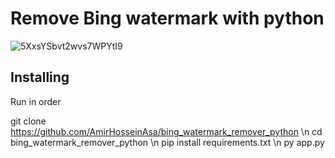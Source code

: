 # Remove Bing watermark with python
![5XxsYSbvt2wvs7WPYtI9](https://github.com/AmirHosseinAsa/bing_watermark_remover_python/assets/92585902/0db71872-c2cf-440e-94fb-ba176456a113)

## Installing
Run in order 

git clone https://github.com/AmirHosseinAsa/bing_watermark_remover_python \n
cd bing_watermark_remover_python \n
pip install requirements.txt \n
py app.py
